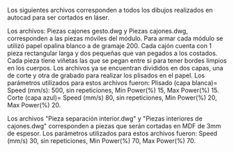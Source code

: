 Los siguientes archivos corresponden a todos los dibujos realizados en autocad para ser cortados en láser.

Los archivos: Piezas cajones gesto.dwg y Piezas cajones.dwg, corresponden a las piezas móviles del módulo. Para armar cada módulo se utilizó papel opalina blanco a de gramaje 200. Cada cajón cuenta con 1 pieza rectangular larga y dos pequeñas que van pegados a los costados. Cada pieza tiene viñetas las que se pegan entre si para tener bordes limpios en los cuerpos.
Los archivos ya se encuentran divididos en dos capas, una de corte y otra de grabado para realizar los plisados en el papel. Los parámetros utilizados para estos archivos fueron: 
Plisado (capa blanca)= Speed (mm/s): 500, sin repeticiones, Min Power(%) 15, Max Power(%) 15.
Corte (capa azul)= Speed (mm/s) 80, sin repeticiones, Min Power(%) 20, Max Power(%) 20.

Los archivos "Pieza separación interior.dwg" y  "Piezas interiores de cajones.dwg" corresponden a piezas que serán cortadas en MDF de 3mm de espesor. Los parámetros utilizados para estos archivos fueron:
Speed (mm/s) 30, sin repeticiones, Min Power(%) 70, Max Power(%) 70.
